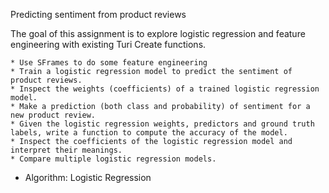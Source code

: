 Predicting sentiment from product reviews

The goal of this assignment is to explore logistic regression and feature engineering with existing Turi Create functions.

    * Use SFrames to do some feature engineering
    * Train a logistic regression model to predict the sentiment of product reviews.
    * Inspect the weights (coefficients) of a trained logistic regression model.
    * Make a prediction (both class and probability) of sentiment for a new product review.
    * Given the logistic regression weights, predictors and ground truth labels, write a function to compute the accuracy of the model.
    * Inspect the coefficients of the logistic regression model and interpret their meanings.
    * Compare multiple logistic regression models.

* Algorithm: Logistic Regression

